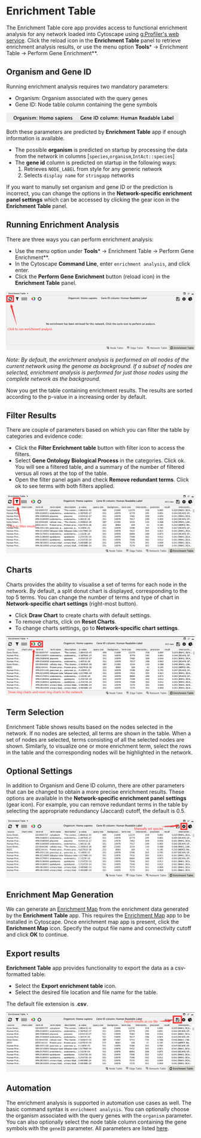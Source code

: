 <a id="enrichmenttable"> </a>
# Enrichment Table

The Enrichment Table core app provides access to functional enrichment analysis for any network loaded into Cytoscape using [g:Profiler's web service](https://biit.cs.ut.ee/gprofiler/gost). Click the reload icon in the **Enrichment Table** panel to retrieve enrichment analysis results, or use the menu option **Tools*** → Enrichment Table → Perform Gene Enrichment**.

<a id="et_prediction"> </a>
## Organism and Gene ID

Running enrichment analysis requires two mandatory parameters:

- Organism: Organism associated with the query genes
- Gene ID: Node table column containing the gene symbols

![](_static/images/Enrichment_Table/species.png)

Both these parameters are predicted by **Enrichment Table** app if enough information is available.

- The possible **organism** is predicted on startup by processing the data from the network in columns [`species`,`organism`,`IntAct::species`]
- The **gene id** column is predicted on startup in the following ways:
   1. Retrieves `NODE_LABEL` from style for any generic network
   2. Selects `display name` for `stringapp` networks
 
If you want to manully set organism and gene ID or the prediction is incorrect, you can change the options in the **Network-specific enrichment panel settings** which can be accessed by clicking the gear icon in the **Enrichment Table** panel.

<a id="et_process"> </a>
## Running Enrichment Analysis
There are three ways you can perform enrichment analysis:

- Use the menu option under **Tools*** → Enrichment Table → Perform Gene Enrichment**.
- In the Cytoscape **Command Line**, enter `enrichment analysis`, and click enter.
- Click the **Perform Gene Enrichment** button (reload icon) in the **Enrichment Table** panel.

![](_static/images/Enrichment_Table/run.png)

*Note: By default, the enrichment analysis is performed on all nodes of the current network using the genome as background. If a subset of nodes are selected, enrichment analysis is performed for just those nodes using the complete network as the background.*

Now you get the table containing enrichment results. The results are sorted according to the p-value in a increasing order by default.

<a id="et_filter"> </a>
## Filter Results
There are couple of parameters based on which you can filter the table by categories and evidence code:

- Click the **Filter Enrichment table** button with filter icon to access the filters.
- Select **Gene Ontology Biological Process** in the categories. Click ok. You will see a filtered table, and a summary of the number of filtered versus all rows at the top of the table.
- Open the filter panel again and check **Remove redundant terms**. Click ok to see terms with both filters applied.

![](_static/images/Enrichment_Table/filter.png)

<a id="et_ring"> </a>
## Charts
Charts provides the ability to visualise a set of terms for each node in the network. By default, a split donut chart is displayed, corresponding to the top 5 terms. You can change the number of terms and type of chart in **Network-specific chart settings** (right-most button).

- Click **Draw Chart** to create charts with default settings.
- To remove charts, click on **Reset Charts**.
- To change charts settings, go to **Network-specific chart settings**.

![](_static/images/Enrichment_Table/ring.png)


<a id="et_term"> </a>
## Term Selection
Enrichment Table shows results based on the nodes selected in the network. If no nodes are selected, all terms are shown in the table. When a set of nodes are selected, terms consisting of all the selected nodes are shown. Similarly, to visualize one or more enrichment term, select the rows in the table and the corresponding nodes will be highlighted in the network.

<a id="et_optional"> </a>
## Optional Settings
In addition to Organism and Gene ID column, there are other parameters that can be changed to obtain a more precise enrichment results. These options are available in the **Network-specific enrichment panel settings** (gear icon). For example, you can remove redundant terms in the table by selecting the appropriate redundancy (Jaccard) cutoff, the default is 0.5.

![](_static/images/Enrichment_Table/gear.png)


<a id="et_map"> </a>
## Enrichment Map Generation
We can generate an [Enrichment Map](https://www.baderlab.org/Software/EnrichmentMap) from the enrichment data generated by the **Enrichment Table** app. This requires the [Enrichment Map](https://apps.cytoscape.org/apps/enrichmentmap) app to be installed in Cytoscape. Once enrichment map app is present, click the **Enrichment Map** icon. Specify the output file name and connectivity cutoff and click **OK** to continue.
<a id="export"> </a>
## Export results
**Enrichment Table** app provides functionality to export the data as a csv-formatted table:

- Select the **Export enrichment table** icon.
- Select the desired file location and file name for the table.

<a id="et_automation"> </a>

The default file extension is .**csv**.

![](_static/images/Enrichment_Table/export.png)

## Automation
The enrichment analysis is supported in automation use cases as well. The basic command syntax is `enrichment analysis`.  You can optionally choose the organism associated with the query genes with the `organism` parameter. You can also optionally select the node table column containing the gene symbols with the `geneID` parameter. All parameters are listed
[here](http://localhost:1234/v1/swaggerUI/swagger-ui/index.html?url=http%3A%2F%2Flocalhost%3A1234%2Fv1%2Fcommands%2Fswagger.json#!/enrichment/enrichment_analysis).

